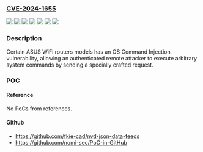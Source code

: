 ### [CVE-2024-1655](https://cve.mitre.org/cgi-bin/cvename.cgi?name=CVE-2024-1655)
![](https://img.shields.io/static/v1?label=Product&message=ExpertWiFi%20EBM63&color=blue)
![](https://img.shields.io/static/v1?label=Product&message=ExpertWiFi%20EBM68&color=blue)
![](https://img.shields.io/static/v1?label=Product&message=RT-AX57%20Go&color=blue)
![](https://img.shields.io/static/v1?label=Version&message=earlier%20%3C%203.0.0.6.102_44384%20&color=brighgreen)
![](https://img.shields.io/static/v1?label=Version&message=earlier%3C%203.0.0.6.102_22188%20&color=brighgreen)
![](https://img.shields.io/static/v1?label=Version&message=earlier%3C%203.0.0.6.102_32645%20&color=brighgreen)
![](https://img.shields.io/static/v1?label=Vulnerability&message=CWE-78%20Improper%20Neutralization%20of%20Special%20Elements%20used%20in%20an%20OS%20Command%20('OS%20Command%20Injection')&color=brighgreen)

### Description

Certain ASUS WiFi routers models has an OS Command Injection vulnerability, allowing an authenticated remote attacker to execute arbitrary system commands by sending a specially crafted request.

### POC

#### Reference
No PoCs from references.

#### Github
- https://github.com/fkie-cad/nvd-json-data-feeds
- https://github.com/nomi-sec/PoC-in-GitHub

